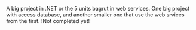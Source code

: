A big project in .NET or the 5 units bagrut in web services.
One big project with access database, and another smaller one that use the web srvices from the first.
!Not completed yet!